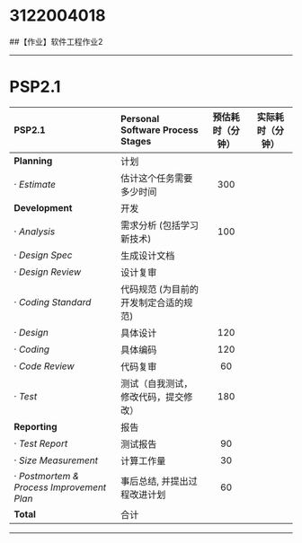 # 3122004018

##【作业】软件工程作业2

---

# PSP2.1

| PSP2.1                                    | Personal Software Process Stages | 预估耗时（分钟） | 实际耗时（分钟） |
|:------------------------------------------|:---------------------------------|:--------:|:--------:|
| **Planning**                              | 计划                               |          |          |
| · _Estimate_                              | 估计这个任务需要多少时间                     |    300    |          |
| **Development**                           | 开发                               |          |          |
| · _Analysis_                              | 需求分析 (包括学习新技术)                   |   100    |          |
| · _Design Spec_                           | 生成设计文档                           |        |          |
| · _Design Review_                         | 设计复审                             |        |          |
| · _Coding Standard_                       | 代码规范 (为目前的开发制定合适的规范)             |        |          |
| · _Design_                                | 具体设计                             |   120    |          |
| · _Coding_                                | 具体编码                             |   120    |          |
| · _Code Review_                           | 代码复审                             |    60    |          |
| · _Test_                                  | 测试（自我测试，修改代码，提交修改）               |   180    |          |
| **Reporting**                             | 报告                               |          |          |
| · _Test Report_                           | 测试报告                             |    90    |          |
| · _Size Measurement_                      | 计算工作量                            |    30    |          |
| · _Postmortem & Process Improvement Plan_ | 事后总结, 并提出过程改进计划                  |    60    |          | 
| **Total**                                 | 合计                               |          |          |

---
